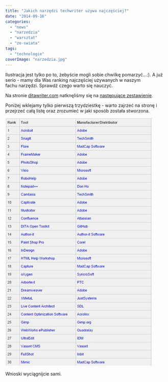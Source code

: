```yaml
---
title: "Jakich narzędzi techwriter używa najczęściej?"
date: "2014-09-16"
categories:
  - "news"
  - "narzedzia"
  - "warsztat"
  - "ze-swiata"
tags:
  - "technologie"
coverImage: "narzedzia.jpg"
---
```


Ilustracja jest tylko po to, żebyście mogli sobie chwilkę pomarzyć...:). A już serio - mamy dla Was ranking najczęściej używanych w naszym fachu narzędzi. Sprawdź czego warto się nauczyć.

Na stronie [ditawriter.com](http://www.ditawriter.com/) natknęliśmy się na [następujące zestawienie](http://www.ditawriter.com/which-tech-writing-tools-are-the-most-used/).

Poniżej wklejamy tylko pierwszą trzydziestkę - warto zajrzeć na stronę i przejrzeć całą listę oraz zrozumieć w jaki sposób została stworzona.

[![TechWritingToolsRanking](images/TechWritingToolsRanking.jpg)](http://techwriter.pl/wp-content/uploads/2014/09/TechWritingToolsRanking.jpg)

Wnioski wyciągnijcie sami.
